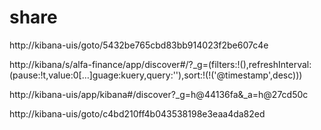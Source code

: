 # share
http://kibana-uis/goto/5432be765cbd83bb914023f2be607c4e 

http://kibana/s/alfa-finance/app/discover#/?_g=(filters:!(),refreshInterval:(pause:!t,value:0[…]guage:kuery,query:''),sort:!(!('@timestamp',desc)))

http://kibana-uis/app/kibana#/discover?_g=h@44136fa&_a=h@27cd50c

http://kibana-uis/goto/c4bd210ff4b043538198e3eaa4da82ed
